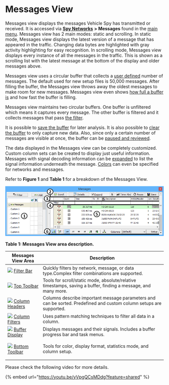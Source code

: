 # Messages View

Messages view displays the messages Vehicle Spy has transmitted or received. It is accessed via [**Spy Networks**](../) **> Messages** found in the [main menu](../../). Messages view has 2 main modes: static and scrolling. In static mode, Messages view displays the latest version of a message that has appeared in the traffic. Changing data bytes are highlighted with gray activity highlighting for easy recognition. In scrolling mode, Messages view displays every instance of all the messages in the traffic. This is shown as a scrolling list with the latest message at the bottom of the display and older messages above.

Messages view uses a circular buffer that collects a [user defined](messages-view-bottom-toolbar/messages-view-setup.md) number of messages. The default used for new setup files is 50,000 messages. After filling the buffer, the Messages view throws away the oldest messages to make room for new messages. Messages view even shows [how full a buffer is](messages-view-buffer-display/buffer-progress-display.md) and how fast the buffer is filling.

Messages view maintains two circular buffers. One buffer is unfiltered which means it captures every message. The other buffer is filtered and it collects messages that pass [the filter](messages-view-filter-bar/).

It is possible to [save the buffer](messages-view-top-toolbar/save-the-buffer.md) for later analysis. It is also possible to [clear the buffer](messages-view-top-toolbar/clear-the-buffer.md) to only capture new data. Also, since only a certain number of messages are visible at once, the buffer can be [paused and reviewed](messages-view-top-toolbar/pause-messages-view.md).

The data displayed in the Messages view can be completely customized. Custom column sets can be created to display just useful information. Messages with signal decoding information can be [expanded](messages-view-buffer-display/displaying-signals-in-messages-view.md) to list the signal information underneath the message. [Colors](messages-view-bottom-toolbar/color-filters.md) can even be specified for networks and messages.

Refer to **Figure 1** and **Table 1** for a breakdown of the Messages View.

![Figure 1: The Messages view has many features to help display, filter, find, and save messages.](../../../.gitbook/assets/spytestmonitor.gif)

**Table 1: Messages View area description.**

| Messages View Area                                                                                                      | Description                                                                                                         |
| ----------------------------------------------------------------------------------------------------------------------- | ------------------------------------------------------------------------------------------------------------------- |
| ![](https://cdn.intrepidcs.net/support/VehicleSpy/assets/smOne.gif) [Filter Bar](messages-view-filter-bar/)             | Quickly filters by network, message, or data type.Complex filter combinations are supported.                        |
| ![](https://cdn.intrepidcs.net/support/VehicleSpy/assets/smTwo.gif) [Top Toolbar](messages-view-top-toolbar/)           | Tools for scroll/static mode, absolute/relative timestamps, saving a buffer, finding a message, and many more.      |
| ![](https://cdn.intrepidcs.net/support/VehicleSpy/assets/smThree.gif) [Column Headers](messages-view-column-headers.md) | Columns describe important message parameters and can be sorted. Predefined and custom column setups are supported. |
| ![](https://cdn.intrepidcs.net/support/VehicleSpy/assets/smFour.gif) [Column Filters](messages-view-column-filters.md)  | Uses pattern matching techniques to filter all data in a column.                                                    |
| ![](https://cdn.intrepidcs.net/support/VehicleSpy/assets/smFive.gif) [Buffer Display](messages-view-buffer-display/)    | Displays messages and their signals. Includes a buffer progress bar and task menus.                                 |
| ![](https://cdn.intrepidcs.net/support/VehicleSpy/assets/smSix.gif) [Bottom Toolbar](messages-view-bottom-toolbar/)     | <p>Tools for color, display format, statistics mode, and column setup.<br></p>                                      |

Please check the following video for more details.

{% embed url="https://youtu.be/yVpgQCsMDdg?feature=shared" %}

